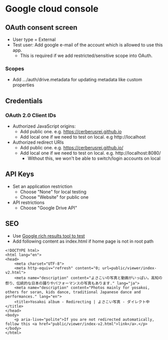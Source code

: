 # Google cloud console
## OAuth consent screen
- User type = External
- Test user: Add google e-mail of the account which is allowed to use this app.
  - This is required if we add restricted/sensitive scope into OAuth.

### Scopes
- Add .../auth/drive.metadata for updating metadata like custom properties

## Credentials
### OAuth 2.0 Client IDs
- Authorized JavaScript origins:
  - Add public one. e.g. https://cerberusrei.github.io
  - Add local one if we need to test on local. e.g http://localhost
- Authorized redirect URIs
  - Add public one. e.g. https://cerberusrei.github.io/
  - Add local one if we need to test on local. e.g. http://localhost:8080/
    - Without this, we won't be able to switch/login accounts on local

## API Keys
- Set an application restriction
  - Choose "None" for local testing
  - Choose "Website" for public one
- API restrictions
  - Choose "Google Drive API"

## SEO
- Use [Google rich results tool to test](https://search.google.com/test/rich-results)
- Add following content as index.html if home page is not in root path
```
<!DOCTYPE html>
<html lang="en">
<head>
    <meta charset="UTF-8">
    <meta http-equiv="refresh" content="0; url=public/viewer/index-v2.html">
    <meta name="description" content="よさこいの写真と動画がいっぱい。高知の祭り、伝統的な日本の踊りやパフォーマンスの写真もあります." lang="ja">
    <meta name="description" content="Photos mainly for yosakoi, others for soran, kids dance, traditional Japanese dance and performances." lang="en">
    <title>Yosakoi album - Redirecting | よさこい写真 - ダイレクト中</title>
</head>
<body>
    <p aria-live="polite">If you are not redirected automatically, follow this <a href="public/viewer/index-v2.html">link</a>.</p>
</body>
</html>
```